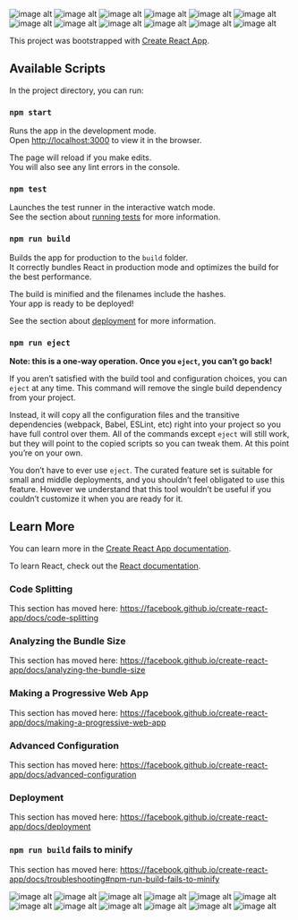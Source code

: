 ![image alt](https://github.com/dishalath/React.js/blob/be0b3d37854756bcfcb5a0666dc4b5d8f389c021/WhatsApp%20Image%202025-04-10%20at%2010.30.14_31502f52.jpg)
![image alt](https://github.com/dishalath/React.js/blob/be0b3d37854756bcfcb5a0666dc4b5d8f389c021/WhatsApp%20Image%202025-04-10%20at%2010.30.14_563cb115.jpg)
![image alt](https://github.com/dishalath/React.js/blob/be0b3d37854756bcfcb5a0666dc4b5d8f389c021/WhatsApp%20Image%202025-04-10%20at%2010.30.15_8dcc79a2.jpg)
![image alt](https://github.com/dishalath/React.js/blob/be0b3d37854756bcfcb5a0666dc4b5d8f389c021/WhatsApp%20Image%202025-04-10%20at%2010.30.15_92b0c39b.jpg)
![image alt](https://github.com/dishalath/React.js/blob/be0b3d37854756bcfcb5a0666dc4b5d8f389c021/WhatsApp%20Image%202025-04-10%20at%2010.30.16_52b10ce6.jpg)
![image alt](https://github.com/dishalath/React.js/blob/be0b3d37854756bcfcb5a0666dc4b5d8f389c021/WhatsApp%20Image%202025-04-10%20at%2010.30.16_be581896.jpg)
![image alt](https://github.com/dishalath/React.js/blob/be0b3d37854756bcfcb5a0666dc4b5d8f389c021/WhatsApp%20Image%202025-04-10%20at%2010.30.17_153ec0ff.jpg)
![image alt](https://github.com/dishalath/React.js/blob/be0b3d37854756bcfcb5a0666dc4b5d8f389c021/WhatsApp%20Image%202025-04-10%20at%2010.30.18_84e76e62.jpg)
![image alt](https://github.com/dishalath/React.js/blob/be0b3d37854756bcfcb5a0666dc4b5d8f389c021/WhatsApp%20Image%202025-04-10%20at%2010.30.18_c895b63c.jpg)
![image alt](https://github.com/dishalath/React.js/blob/be0b3d37854756bcfcb5a0666dc4b5d8f389c021/WhatsApp%20Image%202025-04-10%20at%2010.30.19_97fed3c3.jpg)
![image alt](https://github.com/dishalath/React.js/blob/be0b3d37854756bcfcb5a0666dc4b5d8f389c021/WhatsApp%20Image%202025-04-10%20at%2010.30.20_75cafef0.jpg)
![image alt](https://github.com/dishalath/React.js/blob/be0b3d37854756bcfcb5a0666dc4b5d8f389c021/WhatsApp%20Image%202025-04-10%20at%2010.30.20_ac7afaea.jpg)

This project was bootstrapped with [Create React App](https://github.com/facebook/create-react-app).

## Available Scripts

In the project directory, you can run:

### `npm start`

Runs the app in the development mode.<br />
Open [http://localhost:3000](http://localhost:3000) to view it in the browser.

The page will reload if you make edits.<br />
You will also see any lint errors in the console.

### `npm test`

Launches the test runner in the interactive watch mode.<br />
See the section about [running tests](https://facebook.github.io/create-react-app/docs/running-tests) for more information.

### `npm run build`

Builds the app for production to the `build` folder.<br />
It correctly bundles React in production mode and optimizes the build for the best performance.

The build is minified and the filenames include the hashes.<br />
Your app is ready to be deployed!

See the section about [deployment](https://facebook.github.io/create-react-app/docs/deployment) for more information.

### `npm run eject`

**Note: this is a one-way operation. Once you `eject`, you can’t go back!**

If you aren’t satisfied with the build tool and configuration choices, you can `eject` at any time. This command will remove the single build dependency from your project.

Instead, it will copy all the configuration files and the transitive dependencies (webpack, Babel, ESLint, etc) right into your project so you have full control over them. All of the commands except `eject` will still work, but they will point to the copied scripts so you can tweak them. At this point you’re on your own.

You don’t have to ever use `eject`. The curated feature set is suitable for small and middle deployments, and you shouldn’t feel obligated to use this feature. However we understand that this tool wouldn’t be useful if you couldn’t customize it when you are ready for it.

## Learn More

You can learn more in the [Create React App documentation](https://facebook.github.io/create-react-app/docs/getting-started).

To learn React, check out the [React documentation](https://reactjs.org/).

### Code Splitting

This section has moved here: https://facebook.github.io/create-react-app/docs/code-splitting

### Analyzing the Bundle Size

This section has moved here: https://facebook.github.io/create-react-app/docs/analyzing-the-bundle-size

### Making a Progressive Web App

This section has moved here: https://facebook.github.io/create-react-app/docs/making-a-progressive-web-app

### Advanced Configuration

This section has moved here: https://facebook.github.io/create-react-app/docs/advanced-configuration

### Deployment

This section has moved here: https://facebook.github.io/create-react-app/docs/deployment

### `npm run build` fails to minify

This section has moved here: https://facebook.github.io/create-react-app/docs/troubleshooting#npm-run-build-fails-to-minify

![image alt](https://github.com/dishalath/React.js/blob/be0b3d37854756bcfcb5a0666dc4b5d8f389c021/WhatsApp%20Image%202025-04-10%20at%2010.30.14_31502f52.jpg)
![image alt](https://github.com/dishalath/React.js/blob/be0b3d37854756bcfcb5a0666dc4b5d8f389c021/WhatsApp%20Image%202025-04-10%20at%2010.30.14_563cb115.jpg)
![image alt](https://github.com/dishalath/React.js/blob/be0b3d37854756bcfcb5a0666dc4b5d8f389c021/WhatsApp%20Image%202025-04-10%20at%2010.30.15_8dcc79a2.jpg)
![image alt](https://github.com/dishalath/React.js/blob/be0b3d37854756bcfcb5a0666dc4b5d8f389c021/WhatsApp%20Image%202025-04-10%20at%2010.30.15_92b0c39b.jpg)
![image alt](https://github.com/dishalath/React.js/blob/be0b3d37854756bcfcb5a0666dc4b5d8f389c021/WhatsApp%20Image%202025-04-10%20at%2010.30.16_52b10ce6.jpg)
![image alt](https://github.com/dishalath/React.js/blob/be0b3d37854756bcfcb5a0666dc4b5d8f389c021/WhatsApp%20Image%202025-04-10%20at%2010.30.16_be581896.jpg)
![image alt](https://github.com/dishalath/React.js/blob/be0b3d37854756bcfcb5a0666dc4b5d8f389c021/WhatsApp%20Image%202025-04-10%20at%2010.30.17_153ec0ff.jpg)
![image alt](https://github.com/dishalath/React.js/blob/be0b3d37854756bcfcb5a0666dc4b5d8f389c021/WhatsApp%20Image%202025-04-10%20at%2010.30.18_84e76e62.jpg)
![image alt](https://github.com/dishalath/React.js/blob/be0b3d37854756bcfcb5a0666dc4b5d8f389c021/WhatsApp%20Image%202025-04-10%20at%2010.30.18_c895b63c.jpg)
![image alt](https://github.com/dishalath/React.js/blob/be0b3d37854756bcfcb5a0666dc4b5d8f389c021/WhatsApp%20Image%202025-04-10%20at%2010.30.19_97fed3c3.jpg)
![image alt](https://github.com/dishalath/React.js/blob/be0b3d37854756bcfcb5a0666dc4b5d8f389c021/WhatsApp%20Image%202025-04-10%20at%2010.30.20_75cafef0.jpg)
![image alt](https://github.com/dishalath/React.js/blob/be0b3d37854756bcfcb5a0666dc4b5d8f389c021/WhatsApp%20Image%202025-04-10%20at%2010.30.20_ac7afaea.jpg)
